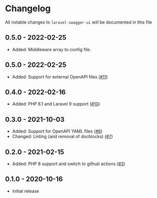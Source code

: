 # Changelog

All notable changes to `laravel-swagger-ui` will be documented in this file

## 0.5.0 - 2022-02-25

- Added: Middleware array to config file.

## 0.5.0 - 2022-02-25

 - Added: Support for external OpenAPI files ([#11](https://github.com/nextapps-be/laravel-swagger-ui/pull/11))

## 0.4.0 - 2022-02-16

 - Added: PHP 8.1 and Laravel 9 support ([#10](https://github.com/nextapps-be/laravel-swagger-ui/pull/10))

## 0.3.0 - 2021-10-03

 - Added: Support for OpenAPI YAML files ([#6](https://github.com/nextapps-be/laravel-swagger-ui/pull/6))
 - Changed: Linting (and removal of docblocks) ([#7](https://github.com/nextapps-be/laravel-swagger-ui/pull/7))

## 0.2.0 - 2021-02-15

 - Added: PHP 8 support and switch to github actions ([#3](https://github.com/nextapps-be/laravel-swagger-ui/pull/3))

## 0.1.0 - 2020-10-16

- Initial release
